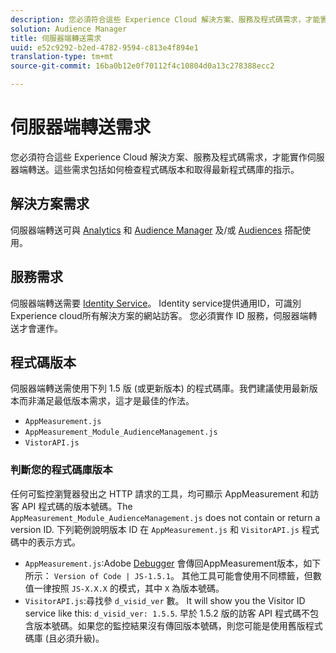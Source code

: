 ```yaml
---
description: 您必須符合這些 Experience Cloud 解決方案、服務及程式碼需求，才能實作伺服器端轉送。這些需求包括如何檢查程式碼版本和取得最新程式碼庫的指示。
solution: Audience Manager
title: 伺服器端轉送需求
uuid: e52c9292-b2ed-4782-9594-c813e4f894e1
translation-type: tm+mt
source-git-commit: 16ba0b12e0f70112f4c10804d0a13c278388ecc2

---
```



# 伺服器端轉送需求

您必須符合這些 Experience Cloud 解決方案、服務及程式碼需求，才能實作伺服器端轉送。這些需求包括如何檢查程式碼版本和取得最新程式碼庫的指示。

## 解決方案需求

伺服器端轉送可與 [Analytics](https://www.adobe.com/data-analytics-cloud/analytics.html) 和 [Audience Manager](https://www.adobe.com/data-analytics-cloud/audience-manager.html) 及/或 [ Audiences](https://marketing.adobe.com/resources/help/en_US/mcloud/audience_library.html) 搭配使用。

## 服務需求

伺服器端轉送需要 [Identity Service](https://marketing.adobe.com/resources/help/en_US/mcvid/)。 Identity service提供通用ID，可識別Experience cloud所有解決方案的網站訪客。 您必須實作 ID 服務，伺服器端轉送才會運作。

## 程式碼版本

伺服器端轉送需使用下列 1.5 版 (或更新版本) 的程式碼庫。我們建議使用最新版本而非滿足最低版本需求，這才是最佳的作法。

* `AppMeasurement.js`
* `AppMeasurement_Module_AudienceManagement.js`
* `VistorAPI.js`

### 判斷您的程式碼庫版本

任何可監控瀏覽器發出之 HTTP 請求的工具，均可顯示 AppMeasurement 和訪客 API 程式碼的版本號碼。The `AppMeasurement_Module_AudienceManagement.js` does not contain or return a version ID. 下列範例說明版本 ID 在 `AppMeasurement.js` 和 `VisitorAPI.js` 程式碼中的表示方式。

* `AppMeasurement.js`:Adobe [Debugger](https://marketing.adobe.com/resources/help/en_US/sc/implement/debugger.html) 會傳回AppMeasurement版本，如下所示： `Version of Code | JS-1.5.1`。 其他工具可能會使用不同標籤，但數值一律按照 `JS-X.X.X` 的模式，其中 `X` 為版本號碼。
* `VisitorAPI.js`:尋找參 `d_visid_ver` 數。 It will show you the Visitor ID service like this: `d_visid_ver: 1.5.5`. 早於 1.5.2 版的訪客 API 程式碼不包含版本號碼。如果您的監控結果沒有傳回版本號碼，則您可能是使用舊版程式碼庫 (且必須升級)。

